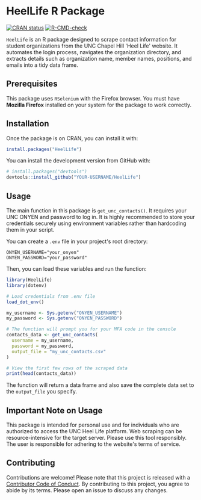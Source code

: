 # HeelLife R Package

<!-- badges: start -->
[![CRAN status](https://www.r-pkg.org/badges/version/HeelLife)](https://CRAN.R-project.org/package=HeelLife)
[![R-CMD-check](https://github.com/rmharp/HeelLife/actions/workflows/R-CMD-check.yaml/badge.svg)](https://github.com/rmharp/HeelLife/actions/workflows/R-CMD-check.yaml)
<!-- badges: end -->

`HeelLife` is an R package designed to scrape contact information for student organizations from the UNC Chapel Hill 'Heel Life' website. It automates the login process, navigates the organization directory, and extracts details such as organization name, member names, positions, and emails into a tidy data frame.

## Prerequisites

This package uses `RSelenium` with the Firefox browser. You must have **Mozilla Firefox** installed on your system for the package to work correctly.

## Installation

Once the package is on CRAN, you can install it with:

```r
install.packages("HeelLife")
```

You can install the development version from GitHub with:

```r
# install.packages("devtools")
devtools::install_github("YOUR-USERNAME/HeelLife")
```

## Usage

The main function in this package is `get_unc_contacts()`. It requires your UNC ONYEN and password to log in. It is highly recommended to store your credentials securely using environment variables rather than hardcoding them in your script.

You can create a `.env` file in your project's root directory:

```
ONYEN_USERNAME="your_onyen"
ONYEN_PASSWORD="your_password"
```

Then, you can load these variables and run the function:

```r
library(HeelLife)
library(dotenv)

# Load credentials from .env file
load_dot_env()

my_username <- Sys.getenv("ONYEN_USERNAME")
my_password <- Sys.getenv("ONYEN_PASSWORD")

# The function will prompt you for your MFA code in the console
contacts_data <- get_unc_contacts(
  username = my_username,
  password = my_password,
  output_file = "my_unc_contacts.csv"
)

# View the first few rows of the scraped data
print(head(contacts_data))
```

The function will return a data frame and also save the complete data set to the `output_file` you specify.

## Important Note on Usage

This package is intended for personal use and for individuals who are authorized to access the UNC Heel Life platform. Web scraping can be resource-intensive for the target server. Please use this tool responsibly. The user is responsible for adhering to the website's terms of service.

## Contributing

Contributions are welcome! Please note that this project is released with a [Contributor Code of Conduct](https://www.contributor-covenant.org/version/2/1/code_of_conduct/code_of_conduct.md). By contributing to this project, you agree to abide by its terms. Please open an issue to discuss any changes.
